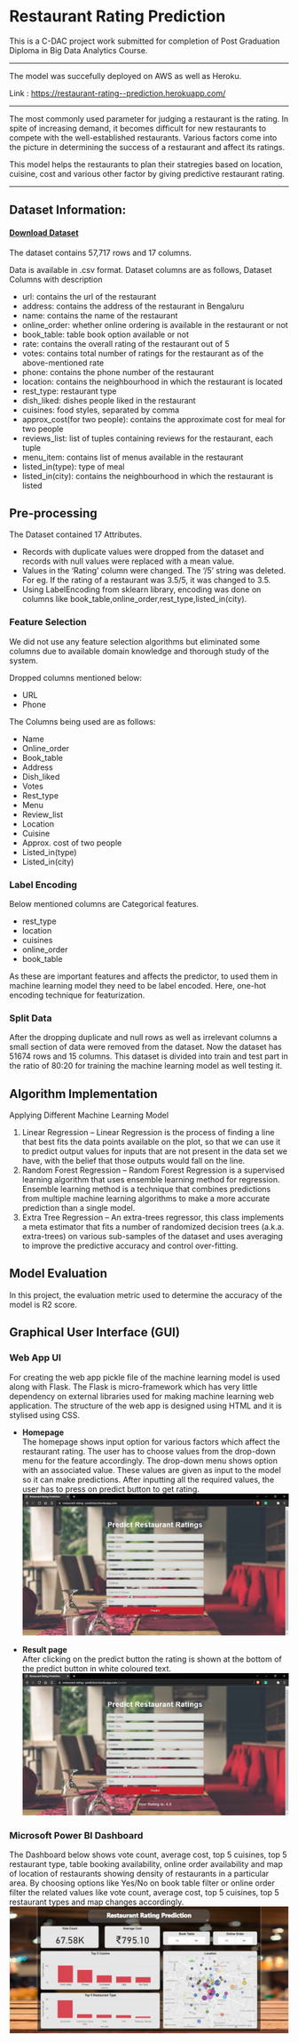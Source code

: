# Restaurant Rating Prediction

This is a C-DAC project work submitted for completion of Post Graduation Diploma in Big Data Analytics Course.

---

The model was succefully deployed on AWS as well as Heroku.

Link : https://restaurant-rating--prediction.herokuapp.com/

---
The most commonly used parameter for judging a restaurant is the rating. In spite of increasing demand, it becomes difficult for new restaurants to compete with the well-established restaurants. Various factors come into the picture in determining the success of a restaurant and affect its ratings.

This model helps the restaurants to plan their statregies based on location, cuisine, cost and various other factor by giving predictive restaurant rating.

---

## Dataset Information: 

#### [Download Dataset](https://www.kaggle.com/datasets/himanshupoddar/zomato-bangalore-restaurants)

The dataset contains 57,717 rows and 17 columns.

Data is available in .csv format. Dataset columns are as follows,
Dataset Columns with description

- url: contains the url of the restaurant
- address: contains the address of the restaurant in Bengaluru
- name: contains the name of the restaurant
- online_order: whether online ordering is available in the restaurant or not
- book_table: table book option available or not
- rate: contains the overall rating of the restaurant out of 5
- votes: contains total number of ratings for the restaurant as of the above-mentioned rate
- phone: contains the phone number of the restaurant
- location: contains the neighbourhood in which the restaurant is located
- rest_type: restaurant type
- dish_liked: dishes people liked in the restaurant
- cuisines: food styles, separated by comma
- approx_cost(for two people): contains the approximate cost for meal for two people
- reviews_list: list of tuples containing reviews for the restaurant, each tuple
- menu_item: contains list of menus available in the restaurant
- listed_in(type): type of meal 
- listed_in(city): contains the neighbourhood in which the restaurant is listed

## Pre-processing
The Dataset contained 17 Attributes.
- Records with duplicate values were dropped from the dataset and records with null values were replaced with a mean value.
- Values in the ‘Rating’ column were changed. The ‘/5’ string was deleted. For eg. If the rating of a restaurant was 3.5/5, it was changed to 3.5.
- Using LabelEncoding from sklearn library, encoding was done on columns like book_table,online_order,rest_type,listed_in(city).

### Feature Selection
We did not use any feature selection algorithms but eliminated some columns due to available domain knowledge and thorough study of the system.

Dropped columns mentioned below:

- URL
- Phone


The Columns being used are as follows:

- Name
- Online_order
- Book_table
- Address
- Dish_liked
- Votes
- Rest_type
- Menu
- Review_list
- Location
- Cuisine
- Approx. cost of two people
- Listed_in(type)
- Listed_in(city)

### Label Encoding
Below mentioned columns are Categorical features.
- rest_type
- location
- cuisines
- online_order
- book_table

As these are important features and affects the predictor, to used them in machine learning model they need to be label encoded. Here, one-hot encoding technique for featurization.

### Split Data
After the dropping duplicate and null rows as well as irrelevant columns a small section of data were removed from the dataset. Now the dataset has 51674 rows and 15 columns. This dataset is divided into train and test part in the ratio of 80:20 for training the machine learning model as well testing it.

## Algorithm Implementation
Applying Different Machine Learning Model
1. Linear Regression – Linear Regression is the process of finding a line that best fits the data points available on the plot, so that we can use it to predict output values for inputs that are not present in the data set we have, with the belief that those outputs would fall on the line.
2. Random Forest Regression – Random Forest Regression is a supervised learning algorithm that uses ensemble learning method for regression. Ensemble learning method is a technique that combines predictions from multiple machine learning algorithms to make a more accurate prediction than a single model.
3. Extra Tree Regression – An extra-trees regressor, this class implements a meta estimator that fits a number of randomized decision trees (a.k.a. extra-trees) on various sub-samples of the dataset and uses averaging to improve the predictive accuracy and control over-fitting.

## Model Evaluation
In this project, the evaluation metric used to determine the accuracy of the model is R2 score.

## Graphical User Interface (GUI)

### Web App UI
For creating the web app pickle file of the machine learning model is used along with Flask. The Flask is micro-framework which has very little dependency on external libraries used for making machine learning web application.
The structure of the web app is designed using HTML and it is stylised using CSS.


- <b>Homepage</b>
<br>The homepage shows input option for various factors which affect the restaurant rating. The user has to choose values from the drop-down menu for the feature accordingly. The drop-down menu shows option with an associated value. These values are given as input to the model so it can make predictions. After inputting all the required values, the user has to press on predict button to get rating.
![Main Page](ui/homepage.jpg)

- <b>Result page</b>
<br>After clicking on the predict button the rating is shown at the bottom of the predict button in white coloured text.
![Result Page](ui/result_page.jpg)

### Microsoft Power BI Dashboard
The Dashboard below shows vote count, average cost, top 5 cuisines, top 5 restaurant type, table booking availability, online order availability and map of location of restaurants showing density of restaurants in a particular area.
By choosing options like Yes/No on book table filter or online order filter the related values like vote count, average cost, top 5 cuisines, top 5 restaurant types and map changes accordingly.
![PowerBI Dashboard](ui/PowerBI_Dashboard.jpg)
